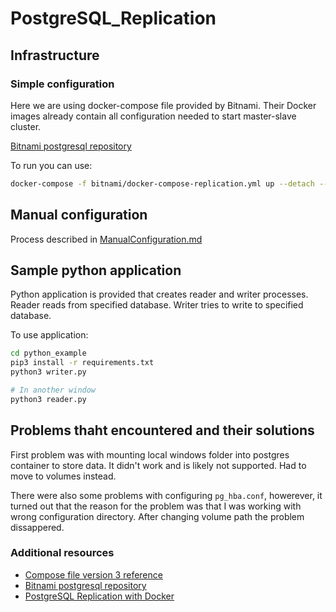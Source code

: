 # PostgreSQL_Replication


## Infrastructure

### Simple configuration

Here we are using docker-compose file provided by Bitnami. Their Docker images already contain all configuration needed to start master-slave cluster.

[Bitnami postgresql repository](https://github.com/bitnami/containers/tree/main/bitnami/postgresql)

To run you can use:
```sh
docker-compose -f bitnami/docker-compose-replication.yml up --detach --scale postgresql-master=1 --scale postgresql-slave=1
```

## Manual configuration

Process described in [ManualConfiguration.md](./manual/ManualConfiguration.md)

## Sample python application
Python application is provided that creates reader and writer processes. Reader reads from specified database. Writer tries to write to specified database.

To use application:
```sh
cd python_example
pip3 install -r requirements.txt
python3 writer.py

# In another window 
python3 reader.py

```
## Problems thaht encountered and their solutions

First problem was with mounting local windows folder into postgres container to store data. It didn't work and is likely not supported. Had to move to volumes instead. 

There were also some problems with configuring `pg_hba.conf`, howerever, it turned out that the reason for the problem was that I was working with wrong configuration directory. After changing volume path the problem dissappered.


### Additional resources

- [Compose file version 3 reference](https://docs.docker.com/compose/compose-file/compose-file-v3/)
- [Bitnami postgresql repository](https://github.com/bitnami/containers/tree/main/bitnami/postgresql)
- [PostgreSQL Replication with Docker](https://medium.com/swlh/postgresql-replication-with-docker-c6a904becf77)